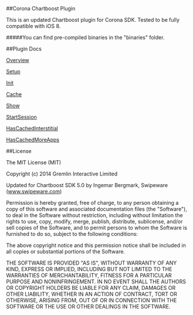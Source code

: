 ##Corona Chartboost Plugin

This is an updated Chartboost plugin for Corona SDK. Tested to be fully compatible with iOS 8.
  
#####You can find pre-compiled binaries in the "binaries" folder.  



##Plugin Docs

[Overview](https://github.com/swipeware/CoronaChartboostPlugin/tree/modernized/docs/overview.markdown)

[Setup](https://github.com/swipeware/CoronaChartboostPlugin/tree/modernized/docs/setup.markdown)

[Init](https://github.com/swipeware/CoronaChartboostPlugin/tree/modernized/docs/init.markdown)

[Cache](https://github.com/swipeware/CoronaChartboostPlugin/tree/modernized/docs/cache.markdown)

[Show](https://github.com/swipeware/CoronaChartboostPlugin/tree/modernized/docs/show.markdown)

[StartSession](https://github.com/swipeware/CoronaChartboostPlugin/tree/modernized/docs/startSession.markdown)

[HasCachedInterstitial](https://github.com/swipeware/CoronaChartboostPlugin/tree/modernized/docs/hasCachedInterstitial.markdown)

[HasCachedMoreApps](https://github.com/swipeware/CoronaChartboostPlugin/tree/modernized/docs/hasCachedMoreApps.markdown)

##License

The MIT License (MIT)

Copyright (c) 2014 Gremlin Interactive Limited

Updated for Chartboost SDK 5.0 by Ingemar Bergmark, Swipeware (www.swipeware.com)

Permission is hereby granted, free of charge, to any person obtaining a copy
of this software and associated documentation files (the "Software"), to deal
in the Software without restriction, including without limitation the rights
to use, copy, modify, merge, publish, distribute, sublicense, and/or sell
copies of the Software, and to permit persons to whom the Software is
furnished to do so, subject to the following conditions:

The above copyright notice and this permission notice shall be included in
all copies or substantial portions of the Software.

THE SOFTWARE IS PROVIDED "AS IS", WITHOUT WARRANTY OF ANY KIND, EXPRESS OR
IMPLIED, INCLUDING BUT NOT LIMITED TO THE WARRANTIES OF MERCHANTABILITY,
FITNESS FOR A PARTICULAR PURPOSE AND NONINFRINGEMENT. IN NO EVENT SHALL THE
AUTHORS OR COPYRIGHT HOLDERS BE LIABLE FOR ANY CLAIM, DAMAGES OR OTHER
LIABILITY, WHETHER IN AN ACTION OF CONTRACT, TORT OR OTHERWISE, ARISING FROM,
OUT OF OR IN CONNECTION WITH THE SOFTWARE OR THE USE OR OTHER DEALINGS IN
THE SOFTWARE.

